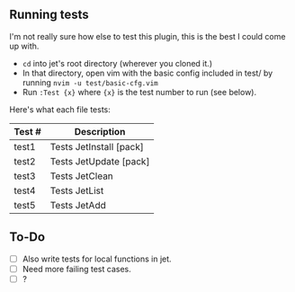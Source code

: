 ## Running tests

I'm not really sure how else to test this plugin, this is
the best I could come up with.

- `cd` into jet's root directory (wherever you cloned it.)
- In that directory, open vim with the basic config included in test/ by running `nvim -u test/basic-cfg.vim`
- Run `:Test {x}` where `{x}` is the test number to run (see below).

Here's what each file tests:

| Test # | Description             |
|--------|-------------------------|
| test1  | Tests JetInstall [pack] |
| test2  | Tests JetUpdate [pack]  |
| test3  | Tests JetClean          |
| test4  | Tests JetList           |
| test5  | Tests JetAdd <pack>     |

## To-Do

- [ ] Also write tests for local functions in jet.
- [ ] Need more failing test cases.
- [ ] ?
